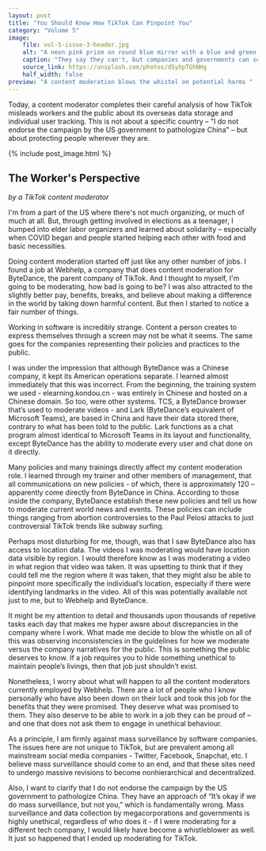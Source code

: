 ```yaml
---
layout: post
title: "You Should Know How TikTok Can Pinpoint You"
category: "Volume 5"
image:
    file: vol-5-issue-3-header.jpg
    alt: "A neon pink prism on round blue mirror with a blue and green gradient background"
    caption: "They say they can't, but companies and governments can see right through you"
    source_link: https://unsplash.com/photos/dSyhpTGhNHg
    half_width: false
preview: "A content moderation blows the whistel on potential harms "
---
```


Today, a content moderator completes their careful analysis of how TikTok misleads workers and the public about its overseas data storage and individual user tracking. This is not about a specific country – "I do not endorse the campaign by the US government to pathologize China" – but about protecting people wherever they are. 

<!-- DO NOT remove the excerpt tag -->
<!--excerpt-->
<!-- remaining content goes below here -->

<!-- DO NOT remove the header image -->
{% include post_image.html %}

## The Worker's Perspective

_by a TikTok content moderator_

I'm from a part of the US where there's not much organizing, or much of much at all. But, through getting involved in elections as a teenager, I bumped into elder labor organizers and learned about solidarity – especially when COVID began and people started helping each other with food and basic necessities.

Doing content moderation started off just like any other number of jobs. I found a job at Webhelp, a company that does content moderation for ByteDance, the parent company of TikTok. And I thought to myself, I'm going to be moderating, how bad is going to be? I was also attracted to the slightly better pay, benefits, breaks, and believe about making a difference in the world by taking down harmful content. But then I started to notice a fair number of things.

Working in software is incredibly strange. Content a person creates to express themselves through a screen may not be what it seems. The same goes for the companies representing their policies and practices to the public. 

I was under the impression that although ByteDance was a Chinese company, it kept its American operations separate. I learned almost immediately that this was incorrect. From the beginning, the training system we used - elearning.kondou.cn - was entirely in Chinese and hosted on a Chinese domain. So too, were other systems. TCS, a ByteDance browser that’s used to moderate videos - and Lark (ByteDance’s equivalent of Microsoft Teams), are based in China and have their data stored there, contrary to what has been told to the public. Lark functions as a chat program almost identical to Microsoft Teams in its layout and functionality, except ByteDance has the ability to moderate every user and chat done on it directly.

Many policies and many trainings directly affect my content moderation role. I learned through my trainer and other members of management, that all communications on new policies - of which, there is approximately 120 – apparently come directly from ByteDance in China. According to those inside the company, ByteDance establish these new policies and tell us how to moderate current world news and events. These policies can include things ranging from abortion controversies to the Paul Pelosi attacks to just controversial TikTok trends like subway surfing.

Perhaps most disturbing for me, though, was that I saw ByteDance also has access to location data. The videos I was moderating would have location data visible by region. I would therefore know as I was moderating a video in what region that video was taken. It was upsetting to think that if they could tell me the region where it was taken, that they might also be able to pinpoint more specifically the individual’s location, especially if there were identifying landmarks in the video. All of this was potentially available not just to me, but to Webhelp and ByteDance. 

It might be my attention to detail and thousands upon thousands of repetive tasks each day that makes me hyper aware about discrepancies in the company where I work. What made me decide to blow the whistle on all of this was observing inconsistencies in the guidelines for how we moderate versus the company narratives for the public. This is something the public deserves to know. If a job requires you to hide something unethical to maintain people’s livings, then that job just shouldn’t exist. 

Nonetheless, I worry about what will happen to all the content moderators currently employed by Webhelp. There are a lot of people who I know personally who have also been down on their luck and took this job for the benefits that they were promised. They deserve what was promised to them. They also deserve to be able to work in a job they can be proud of – and one that does not ask them to engage in unethical behaviour. 

As a principle, I am firmly against mass surveillance by software companies. The issues here are not unique to TikTok, but are prevalent among all mainstream social media companies - Twitter, Facebook, Snapchat, etc. I believe mass surveillance should come to an end, and that these sites need to undergo massive revisions to become nonhierarchical and decentralized.

Also, I want to clarify that I do not endorse the campaign by the US government to pathologize China. They have an approach of “It’s okay if we do mass surveillance, but not you,” which is fundamentally wrong. Mass surveillance and data collection by megacorporations and governments is highly unethical, regardless of who does it - if I were moderating for a different tech company, I would likely have become a whistleblower as well. It just so happened that I ended up moderating for TikTok.
